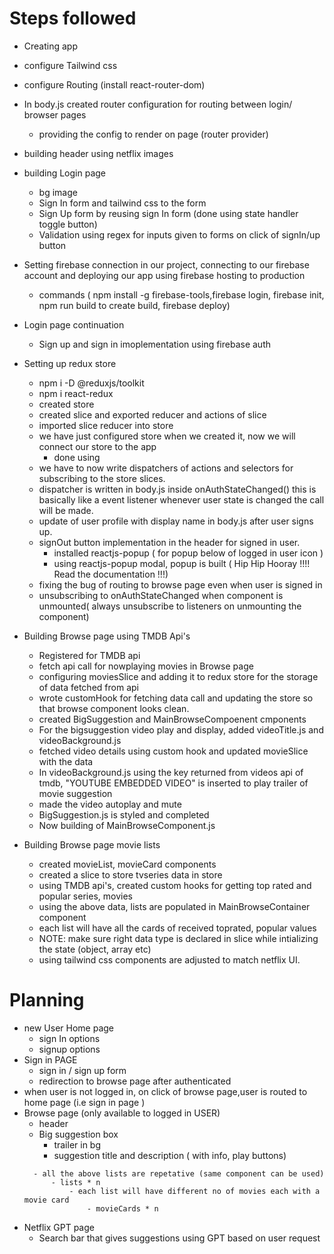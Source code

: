 # Steps followed

- Creating app
- configure Tailwind css
- configure Routing (install react-router-dom)
- In body.js created router configuration for routing between login/ browser pages
    - providing the config to render on page (router provider)
- building header using netflix images
- building Login page 
    - bg image
    - Sign In form and tailwind css to the form
    - Sign Up form by reusing sign In form (done using state handler toggle button)
    - Validation using regex for inputs given to forms on click of signIn/up button

- Setting firebase connection in our project, connecting to our firebase account and deploying our app using firebase hosting to production
    - commands ( npm install -g firebase-tools,firebase login, firebase init, npm run build to create build, firebase deploy)

- Login page continuation
    - Sign up and sign in imoplementation using firebase auth
- Setting up redux store
    - npm i -D @reduxjs/toolkit
    - npm i react-redux
    - created store
    - created slice and exported reducer and actions of slice
    - imported slice reducer into store
    - we have just configured store when we created it, now we will connect our store to the app
        - done using <provider store={appStore}></provider>
    - we have to now write dispatchers of actions and selectors for subscribing to the store slices.
    - dispatcher is written in body.js inside onAuthStateChanged() this is basically like  a event listener whenever user state is changed the call will be made.
    - update of user profile with display name in body.js after user signs up.
    - signOut button implementation in the header for signed in user.
        - installed reactjs-popup ( for popup below of logged in user icon )
        - using reactjs-popup modal, popup is built ( Hip Hip Hooray !!!! Read the documentation !!!)
    - fixing the bug of routing to browse page even when user is signed in
    - unsubscribing to onAuthStateChanged when component is unmounted( always unsubscribe to listeners on unmounting the component)


- Building Browse page using TMDB Api's
    - Registered for TMDB api
    - fetch api call for nowplaying movies in Browse page
    - configuring moviesSlice and adding it to redux store for the storage of data fetched from api
    - wrote customHook for fetching data call and updating the store so that browse component looks clean.
    - created BigSuggestion and MainBrowseCompoenent cmponents
    - For the bigsuggestion video play and display, added videoTitle.js and videoBackground.js
    - fetched video details using custom hook and updated movieSlice with the data
    - In videoBackground.js using the key returned from videos api of tmdb, "YOUTUBE EMBEDDED VIDEO" is inserted to play trailer of 
        movie suggestion
    - made the video autoplay and mute
    - BigSuggestion.js is styled and completed
    - Now building of MainBrowseComponent.js

- Building Browse page movie lists
    - created movieList, movieCard components
    - created a slice to store tvseries data in store
    - using TMDB api's, created custom hooks for getting top rated and popular series, movies
    - using the above data, lists are populated in MainBrowseContainer component
    - each list will have all the cards of received toprated, popular values
    - NOTE: make sure right data type is declared in slice while intializing the state (object, array etc)
    - using tailwind css components are adjusted to match netflix UI.
# Planning 
- new User Home page
    - sign In options
    - signup options
- Sign in PAGE
    - sign in / sign up form 
    - redirection to browse page after authenticated
- when user is not logged in, on click of browse page,user is routed to home page (i.e sign in page )
- Browse page (only available to logged in USER)
    - header
    - Big suggestion box
        - trailer in bg
        - suggestion title and description ( with info, play buttons)
    <!-- - suggestions for you section
        - scrollable list of suggestions
    - suggestions based on genre
        - scrollable list of suggestions
    - Top 10 movies list
    - Top 10 series list -->
        - all the above lists are repetative (same component can be used)
            - lists * n
                - each list will have different no of movies each with a movie card
                    - movieCards * n

- Netflix GPT page
    - Search bar that gives suggestions using GPT based on user request